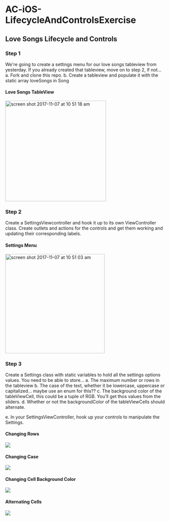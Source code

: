 # AC-iOS-LifecycleAndControlsExercise

## Love Songs Lifecycle and Controls

### Step 1

We're going to create a settings menu for our love songs tableview from yesterday. If you already created that tableview, move on to step 2, if not...
a. Fork and clone this repo.
b. Create a tableview and populate it with the static array loveSongs in Song

#### Love Songs TableView

<img width="317" alt="screen shot 2017-11-07 at 10 51 18 am" src="https://user-images.githubusercontent.com/20875592/32502820-c35ae546-c3a9-11e7-8b5c-f8844c897641.png">


### Step 2

Create a SettingsViewcontroller and hook it up to its own ViewController class.
Create outlets and actions for the controls and get them working and updating their corresponding labels.

#### Settings Menu

<img width="313" alt="screen shot 2017-11-07 at 10 51 03 am" src="https://user-images.githubusercontent.com/20875592/32502824-c5549b1c-c3a9-11e7-9973-b3d292c36949.png">


### Step 3 

Create a Settings class with static variables to hold all the settings options values. You need to be able to store...
a. The maximum number or rows in the tableview
b. The case of the text, whether it be lowercase, uppercase or capitalized... maybe use an enum for this??
c. The background color of the tableViewCell, this could be a tuple of RGB. You'll get thos values from the sliders.
d. Whether or not the backgroundColor of the tableViewCells should alternate.

e. In your SettingsViewController, hook up your controls to manipulate the Settings.

#### Changing Rows

![](https://media.giphy.com/media/l2QDPPoG31zlaofWU/giphy.gif)



#### Changing Case

![](https://media.giphy.com/media/26u409FvcHo3Q78nC/giphy.gif)


#### Changing Cell Background Color

![](https://media.giphy.com/media/l2QE06HoonGr93gYw/giphy.gif)


#### Alternating Cells

![](https://media.giphy.com/media/26u4ehO091lp0J1QI/giphy.gif)


